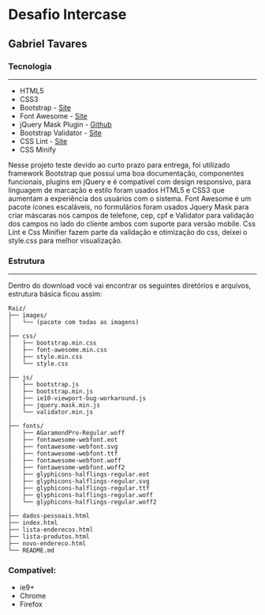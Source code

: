 #  Desafio Intercase
## Gabriel Tavares

### Tecnologia
-----
* HTML5
* CSS3
* Bootstrap - [Site](http://getbootstrap.com/)
* Font Awesome - [Site](http://fortawesome.github.io/Font-Awesome/)
* jQuery Mask Plugin - [Github](https://github.com/igorescobar/jQuery-Mask-Plugin)
* Bootstrap Validator - [Site](http://1000hz.github.io/bootstrap-validator/)
* CSS Lint - [Site](http://csslint.net/)
* CSS Minify

Nesse projeto teste devido ao curto prazo para entrega, foi utilizado framework Bootstrap que possuí uma boa documentação, componentes funcionais, plugins em jQuery e é compatível com design responsivo, para linguagem de marcação e estilo foram usados HTML5 e CSS3 que aumentam a experiência dos usuários com o sistema. Font Awesome é um pacote ícones escaláveis, no formulários foram usados Jquery Mask para criar máscaras nos campos de telefone, cep, cpf e Validator para validação dos campos no lado do cliente ambos com suporte para versão mobile. Css Lint e Css Minifier fazem parte da validação e otimização do css, deixei o style.css para melhor visualização.

### Estrutura
-----
Dentro do download você vai encontrar os seguintes diretórios e arquivos, estrutura básica ficou assim:
```
Raiz/
├── images/
│   └── (pacote com todas as imagens)
│
├── css/
│   ├── bootstrap.min.css
│   ├── font-awesome.min.css
│   ├── style.min.css
│   └── style.css
│
├── js/
│   ├── bootstrap.js
│   ├── bootstrap.min.js
│   ├── ie10-viewport-bug-workaround.js
│   ├── jquery.mask.min.js
│   └── validator.min.js
│
├── fonts/
│   ├── AGaramondPro-Regular.woff
│   ├── fontawesome-webfont.eot
│   ├── fontawesome-webfont.svg
│   ├── fontawesome-webfont.ttf
│   ├── fontawesome-webfont.woff
│   ├── fontawesome-webfont.woff2
│   ├── glyphicons-halflings-regular.eot
│   ├── glyphicons-halflings-regular.svg
│   ├── glyphicons-halflings-regular.ttf
│   ├── glyphicons-halflings-regular.woff
│   └── glyphicons-halflings-regular.woff2
│
├── dados-pessoais.html
├── index.html
├── lista-enderecos.html
├── lista-produtos.html
├── novo-endereco.html
└── README.md
```

### Compatível:
- ie9+
- Chrome
- Firefox